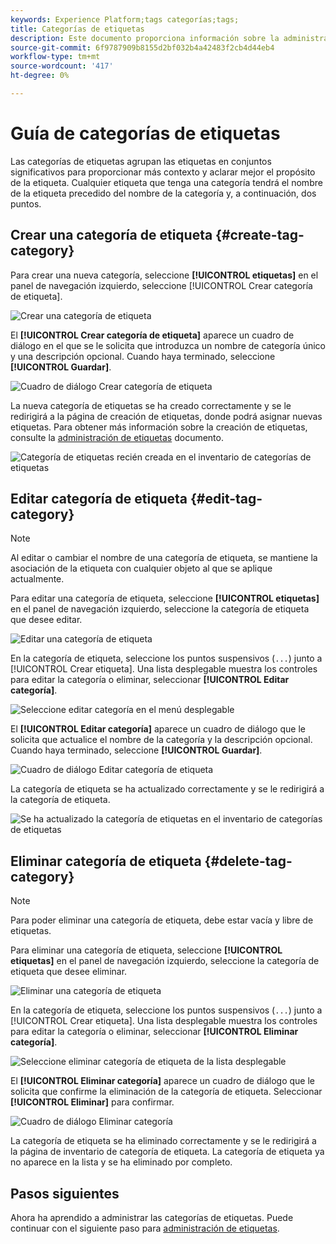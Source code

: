 ```yaml
---
keywords: Experience Platform;tags categorías;tags;
title: Categorías de etiquetas
description: Este documento proporciona información sobre la administración de categorías de etiquetas unificadas en Adobe Experience Cloud
source-git-commit: 6f9787909b8155d2bf032b4a42483f2cb4d44eb4
workflow-type: tm+mt
source-wordcount: '417'
ht-degree: 0%

---
```


# Guía de categorías de etiquetas

Las categorías de etiquetas agrupan las etiquetas en conjuntos significativos para proporcionar más contexto y aclarar mejor el propósito de la etiqueta. Cualquier etiqueta que tenga una categoría tendrá el nombre de la etiqueta precedido del nombre de la categoría y, a continuación, dos puntos.

## Crear una categoría de etiqueta {#create-tag-category}

Para crear una nueva categoría, seleccione **[!UICONTROL etiquetas]** en el panel de navegación izquierdo, seleccione [!UICONTROL Crear categoría de etiqueta].

![Crear una categoría de etiqueta](./images/create-tag-category.png)

El **[!UICONTROL Crear categoría de etiqueta]** aparece un cuadro de diálogo en el que se le solicita que introduzca un nombre de categoría único y una descripción opcional. Cuando haya terminado, seleccione **[!UICONTROL Guardar]**.

![Cuadro de diálogo Crear categoría de etiqueta](./images/create-tag-category-dialog.png)

La nueva categoría de etiquetas se ha creado correctamente y se le redirigirá a la página de creación de etiquetas, donde podrá asignar nuevas etiquetas. Para obtener más información sobre la creación de etiquetas, consulte la [administración de etiquetas](./managing-tags.md#create-a-tag-create-tag) documento.

![Categoría de etiquetas recién creada en el inventario de categorías de etiquetas](./images/new-tag-cateogry-listed.png)

## Editar categoría de etiqueta {#edit-tag-category}

>[!NOTE]
>
>Al editar o cambiar el nombre de una categoría de etiqueta, se mantiene la asociación de la etiqueta con cualquier objeto al que se aplique actualmente.

Para editar una categoría de etiqueta, seleccione **[!UICONTROL etiquetas]** en el panel de navegación izquierdo, seleccione la categoría de etiqueta que desee editar.

![Editar una categoría de etiqueta](./images/edit-tag-category.png)

En la categoría de etiqueta, seleccione los puntos suspensivos (`...`) junto a [!UICONTROL Crear etiqueta]. Una lista desplegable muestra los controles para editar la categoría o eliminar, seleccionar **[!UICONTROL Editar categoría]**.

![Seleccione editar categoría en el menú desplegable](./images/select-edit-tag-category.png)

El **[!UICONTROL Editar categoría]** aparece un cuadro de diálogo que le solicita que actualice el nombre de la categoría y la descripción opcional. Cuando haya terminado, seleccione **[!UICONTROL Guardar]**.

![Cuadro de diálogo Editar categoría de etiqueta](./images/edit-category-dialog.png)

La categoría de etiqueta se ha actualizado correctamente y se le redirigirá a la categoría de etiqueta.

![Se ha actualizado la categoría de etiquetas en el inventario de categorías de etiquetas](./images/updated-tag-category.png)

## Eliminar categoría de etiqueta {#delete-tag-category}

>[!NOTE]
>
>Para poder eliminar una categoría de etiqueta, debe estar vacía y libre de etiquetas.

Para eliminar una categoría de etiqueta, seleccione **[!UICONTROL etiquetas]** en el panel de navegación izquierdo, seleccione la categoría de etiqueta que desee eliminar.

![Eliminar una categoría de etiqueta](./images/edit-tag-category.png)

En la categoría de etiqueta, seleccione los puntos suspensivos (`...`) junto a [!UICONTROL Crear etiqueta]. Una lista desplegable muestra los controles para editar la categoría o eliminar, seleccionar **[!UICONTROL Eliminar categoría]**.

![Seleccione eliminar categoría de etiqueta de la lista desplegable](./images/select-delete-tag-category.png)

El **[!UICONTROL Eliminar categoría]** aparece un cuadro de diálogo que le solicita que confirme la eliminación de la categoría de etiqueta. Seleccionar **[!UICONTROL Eliminar]** para confirmar.

![Cuadro de diálogo Eliminar categoría](./images/delete-category-dialog.png)

La categoría de etiqueta se ha eliminado correctamente y se le redirigirá a la página de inventario de categoría de etiqueta. La categoría de etiqueta ya no aparece en la lista y se ha eliminado por completo.

## Pasos siguientes

Ahora ha aprendido a administrar las categorías de etiquetas. Puede continuar con el siguiente paso para [administración de etiquetas](./managing-tags.md).
